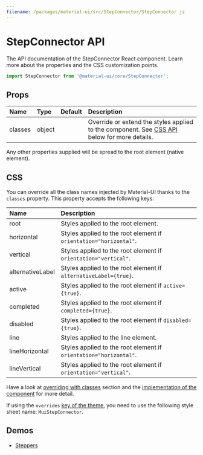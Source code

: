 ```yaml
---
filename: /packages/material-ui/src/StepConnector/StepConnector.js
---
```


<!--- This documentation is automatically generated, do not try to edit it. -->

# StepConnector API

<p class="description">The API documentation of the StepConnector React component. Learn more about the properties and the CSS customization points.</p>

```js
import StepConnector from '@material-ui/core/StepConnector';
```



## Props

| Name | Type | Default | Description |
|:-----|:-----|:--------|:------------|
| <span class="prop-name">classes</span> | <span class="prop-type">object</span> |  | Override or extend the styles applied to the component. See [CSS API](#css) below for more details. |

Any other properties supplied will be spread to the root element (native element).

## CSS

You can override all the class names injected by Material-UI thanks to the `classes` property.
This property accepts the following keys:


| Name | Description |
|:-----|:------------|
| <span class="prop-name">root</span> | Styles applied to the root element.
| <span class="prop-name">horizontal</span> | Styles applied to the root element if `orientation="horizontal"`.
| <span class="prop-name">vertical</span> | Styles applied to the root element if `orientation="vertical"`.
| <span class="prop-name">alternativeLabel</span> | Styles applied to the root element if `alternativeLabel={true}`.
| <span class="prop-name">active</span> | Styles applied to the root element if `active={true}`.
| <span class="prop-name">completed</span> | Styles applied to the root element if `completed={true}`.
| <span class="prop-name">disabled</span> | Styles applied to the root element if `disabled={true}`.
| <span class="prop-name">line</span> | Styles applied to the line element.
| <span class="prop-name">lineHorizontal</span> | Styles applied to the root element if `orientation="horizontal"`.
| <span class="prop-name">lineVertical</span> | Styles applied to the root element if `orientation="vertical"`.

Have a look at [overriding with classes](/customization/overrides/#overriding-with-classes) section
and the [implementation of the component](https://github.com/mui-org/material-ui/blob/next/packages/material-ui/src/StepConnector/StepConnector.js)
for more detail.

If using the `overrides` [key of the theme](/customization/themes/#css),
you need to use the following style sheet name: `MuiStepConnector`.

## Demos

- [Steppers](/demos/steppers/)

